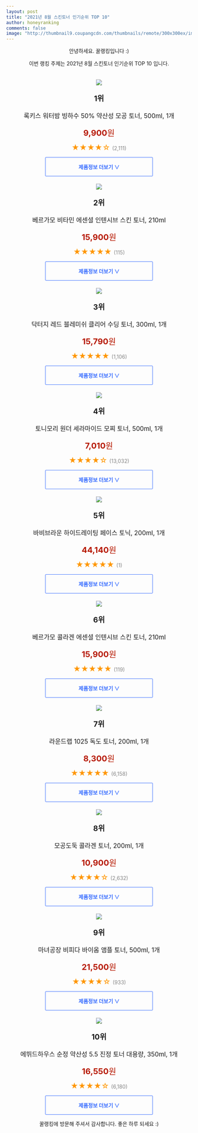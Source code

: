 ```yaml
--- 
layout: post 
title: "2021년 8월 스킨토너 인기순위 TOP 10" 
author: honeyranking 
comments: false 
image: "http://thumbnail9.coupangcdn.com/thumbnails/remote/300x300ex/image/retail/images/250088532406219-c8846a1a-5ecc-4e46-acb6-5159aff91645.jpg" 
--- 
```

<p style="text-align: center;">안녕하세요. 꿀랭킹입니다 :)</p> <p style="text-align: center;">이번 랭킹 주제는 2021년 8월 스킨토너 인기순위 TOP 10 입니다.</p><center><img src="http://thumbnail9.coupangcdn.com/thumbnails/remote/300x300ex/image/retail/images/250088532406219-c8846a1a-5ecc-4e46-acb6-5159aff91645.jpg" style="margin-top:20px" /></center> <p style="text-align: center; font-size: 20px"><b>1위</b></p> <p style="text-align: center; font-size: 17px">록키스 워터밤 빙하수 50% 약산성 모공 토너, 500ml, 1개</p> <p style="text-align: center;"><span style="color: #b61800; font-size: 22px;"><b>9,900</b>원</span></p> <p style="text-align: center;"><span style="color: #ff9600; font-size: 20px;">★★★★☆ </span><span style="color: #878787;">(2,111)</span></p> <center><a href="https://coupa.ng/b4HhVo"> <div style="font-size: 14px; display: inline-block; padding: 15px 90px; color: #346aff; border-radius: 2px; border: 1px solid #346aff; cursor: pointer;"><b>제품정보 더보기 &or;</b></div> </a></center><center><img src="http://thumbnail10.coupangcdn.com/thumbnails/remote/300x300ex/image/vendor_inventory/249f/4e1fc82aea5e99e4b84f3a9160db461839e86d90295bc6a4945dfb904ad7.jpg" style="margin-top:20px" /></center> <p style="text-align: center; font-size: 20px"><b>2위</b></p> <p style="text-align: center; font-size: 17px">베르가모 비타민 에센셜 인텐시브 스킨 토너, 210ml</p> <p style="text-align: center;"><span style="color: #b61800; font-size: 22px;"><b>15,900</b>원</span></p> <p style="text-align: center;"><span style="color: #ff9600; font-size: 20px;">★★★★★ </span><span style="color: #878787;">(115)</span></p> <center><a href="https://coupa.ng/b4HhVp"> <div style="font-size: 14px; display: inline-block; padding: 15px 90px; color: #346aff; border-radius: 2px; border: 1px solid #346aff; cursor: pointer;"><b>제품정보 더보기 &or;</b></div> </a></center><center><img src="http://thumbnail7.coupangcdn.com/thumbnails/remote/300x300ex/image/retail/images/1368445133157854-58b508eb-2a63-45a6-a103-29cef68dec53.jpg" style="margin-top:20px" /></center> <p style="text-align: center; font-size: 20px"><b>3위</b></p> <p style="text-align: center; font-size: 17px">닥터지 레드 블레미쉬 클리어 수딩 토너, 300ml, 1개</p> <p style="text-align: center;"><span style="color: #b61800; font-size: 22px;"><b>15,790</b>원</span></p> <p style="text-align: center;"><span style="color: #ff9600; font-size: 20px;">★★★★★ </span><span style="color: #878787;">(1,106)</span></p> <center><a href="https://coupa.ng/b4HhVq"> <div style="font-size: 14px; display: inline-block; padding: 15px 90px; color: #346aff; border-radius: 2px; border: 1px solid #346aff; cursor: pointer;"><b>제품정보 더보기 &or;</b></div> </a></center><center><img src="http://thumbnail10.coupangcdn.com/thumbnails/remote/300x300ex/image/retail/images/233220537776196-f784eccf-8930-47a1-96c3-7ec1e3f08573.jpg" style="margin-top:20px" /></center> <p style="text-align: center; font-size: 20px"><b>4위</b></p> <p style="text-align: center; font-size: 17px">토니모리 원더 세라마이드 모찌 토너, 500ml, 1개</p> <p style="text-align: center;"><span style="color: #b61800; font-size: 22px;"><b>7,010</b>원</span></p> <p style="text-align: center;"><span style="color: #ff9600; font-size: 20px;">★★★★☆ </span><span style="color: #878787;">(13,032)</span></p> <center><a href="https://coupa.ng/b4HhVr"> <div style="font-size: 14px; display: inline-block; padding: 15px 90px; color: #346aff; border-radius: 2px; border: 1px solid #346aff; cursor: pointer;"><b>제품정보 더보기 &or;</b></div> </a></center><center><img src="http://thumbnail8.coupangcdn.com/thumbnails/remote/300x300ex/image/retail/images/2021/05/26/16/7/d6dc2684-ddb8-4a4a-a9d8-da81bda22478.jpg" style="margin-top:20px" /></center> <p style="text-align: center; font-size: 20px"><b>5위</b></p> <p style="text-align: center; font-size: 17px">바비브라운 하이드레이팅 페이스 토닉, 200ml, 1개</p> <p style="text-align: center;"><span style="color: #b61800; font-size: 22px;"><b>44,140</b>원</span></p> <p style="text-align: center;"><span style="color: #ff9600; font-size: 20px;">★★★★★ </span><span style="color: #878787;">(1)</span></p> <center><a href="https://coupa.ng/b4HhVs"> <div style="font-size: 14px; display: inline-block; padding: 15px 90px; color: #346aff; border-radius: 2px; border: 1px solid #346aff; cursor: pointer;"><b>제품정보 더보기 &or;</b></div> </a></center><center><img src="http://thumbnail6.coupangcdn.com/thumbnails/remote/300x300ex/image/vendor_inventory/e034/390f36df32d71d103e29aa2f9014bdbe1b2157cf80a2bba4dcf8afa00697.jpg" style="margin-top:20px" /></center> <p style="text-align: center; font-size: 20px"><b>6위</b></p> <p style="text-align: center; font-size: 17px">베르가모 콜라겐 에센셜 인텐시브 스킨 토너, 210ml</p> <p style="text-align: center;"><span style="color: #b61800; font-size: 22px;"><b>15,900</b>원</span></p> <p style="text-align: center;"><span style="color: #ff9600; font-size: 20px;">★★★★★ </span><span style="color: #878787;">(119)</span></p> <center><a href="https://coupa.ng/b4HhVu"> <div style="font-size: 14px; display: inline-block; padding: 15px 90px; color: #346aff; border-radius: 2px; border: 1px solid #346aff; cursor: pointer;"><b>제품정보 더보기 &or;</b></div> </a></center><center><img src="http://thumbnail9.coupangcdn.com/thumbnails/remote/300x300ex/image/retail/images/3862026491249-52ae6d84-fe01-4add-bd20-0caee77c9bfe.jpg" style="margin-top:20px" /></center> <p style="text-align: center; font-size: 20px"><b>7위</b></p> <p style="text-align: center; font-size: 17px">라운드랩 1025 독도 토너, 200ml, 1개</p> <p style="text-align: center;"><span style="color: #b61800; font-size: 22px;"><b>8,300</b>원</span></p> <p style="text-align: center;"><span style="color: #ff9600; font-size: 20px;">★★★★★ </span><span style="color: #878787;">(6,158)</span></p> <center><a href="https://coupa.ng/b4HhVw"> <div style="font-size: 14px; display: inline-block; padding: 15px 90px; color: #346aff; border-radius: 2px; border: 1px solid #346aff; cursor: pointer;"><b>제품정보 더보기 &or;</b></div> </a></center><center><img src="http://thumbnail10.coupangcdn.com/thumbnails/remote/300x300ex/image/product/image/vendoritem/2019/09/03/3243978766/563193c5-ff61-4251-b659-31a9e946cdbe.jpg" style="margin-top:20px" /></center> <p style="text-align: center; font-size: 20px"><b>8위</b></p> <p style="text-align: center; font-size: 17px">모공도둑 콜라겐 토너, 200ml, 1개</p> <p style="text-align: center;"><span style="color: #b61800; font-size: 22px;"><b>10,900</b>원</span></p> <p style="text-align: center;"><span style="color: #ff9600; font-size: 20px;">★★★★☆ </span><span style="color: #878787;">(2,632)</span></p> <center><a href="https://coupa.ng/b4HhVx"> <div style="font-size: 14px; display: inline-block; padding: 15px 90px; color: #346aff; border-radius: 2px; border: 1px solid #346aff; cursor: pointer;"><b>제품정보 더보기 &or;</b></div> </a></center><center><img src="http://thumbnail10.coupangcdn.com/thumbnails/remote/300x300ex/image/retail/images/6381948949527-d66c0609-0eaa-441d-a553-5eac3db861e7.jpg" style="margin-top:20px" /></center> <p style="text-align: center; font-size: 20px"><b>9위</b></p> <p style="text-align: center; font-size: 17px">마녀공장 비피다 바이옴 앰플 토너, 500ml, 1개</p> <p style="text-align: center;"><span style="color: #b61800; font-size: 22px;"><b>21,500</b>원</span></p> <p style="text-align: center;"><span style="color: #ff9600; font-size: 20px;">★★★★☆ </span><span style="color: #878787;">(933)</span></p> <center><a href="https://coupa.ng/b4HhVy"> <div style="font-size: 14px; display: inline-block; padding: 15px 90px; color: #346aff; border-radius: 2px; border: 1px solid #346aff; cursor: pointer;"><b>제품정보 더보기 &or;</b></div> </a></center><center><img src="http://thumbnail8.coupangcdn.com/thumbnails/remote/300x300ex/image/retail/images/505894062415006-16c71c2a-2ebe-49a6-b80e-35c8b5133e70.jpg" style="margin-top:20px" /></center> <p style="text-align: center; font-size: 20px"><b>10위</b></p> <p style="text-align: center; font-size: 17px">에뛰드하우스 순정 약산성 5.5 진정 토너 대용량, 350ml, 1개</p> <p style="text-align: center;"><span style="color: #b61800; font-size: 22px;"><b>16,550</b>원</span></p> <p style="text-align: center;"><span style="color: #ff9600; font-size: 20px;">★★★★☆ </span><span style="color: #878787;">(6,180)</span></p> <center><a href="https://coupa.ng/b4HhVA"> <div style="font-size: 14px; display: inline-block; padding: 15px 90px; color: #346aff; border-radius: 2px; border: 1px solid #346aff; cursor: pointer;"><b>제품정보 더보기 &or;</b></div> </a></center> <p style="text-align: center;">꿀랭킹에 방문해 주셔서 감사합니다. 좋은 하루 되세요 :)</p>
